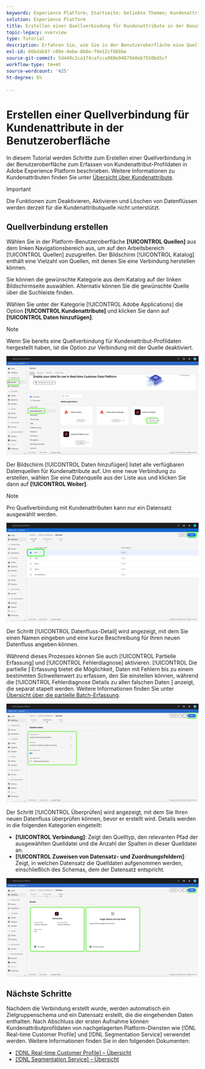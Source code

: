 ```yaml
---
keywords: Experience Platform; Startseite; beliebte Themen; Kundenattribute
solution: Experience Platform
title: Erstellen einer Quellverbindung für Kundenattribute in der Benutzeroberfläche
topic-legacy: overview
type: Tutorial
description: Erfahren Sie, wie Sie in der Benutzeroberfläche eine Quellverbindung zum Erfassen von Kundenattributprofildaten in Adobe Experience Platform erstellen.
exl-id: 66bdab8f-c00e-4ebe-8b8e-f9e12cf86bbe
source-git-commit: 5d449c1ca174cafcca988e9487940eb7550bd5cf
workflow-type: tm+mt
source-wordcount: '425'
ht-degree: 6%

---
```


# Erstellen einer Quellverbindung für Kundenattribute in der Benutzeroberfläche

In diesem Tutorial werden Schritte zum Erstellen einer Quellverbindung in der Benutzeroberfläche zum Erfassen von Kundenattribut-Profildaten in Adobe Experience Platform beschrieben. Weitere Informationen zu Kundenattributen finden Sie unter [Übersicht über Kundenattribute](https://experienceleague.adobe.com/docs/core-services/interface/customer-attributes/attributes.html?lang=de).

>[!IMPORTANT]
>
>Die Funktionen zum Deaktivieren, Aktivieren und Löschen von Datenflüssen werden derzeit für die Kundenattributquelle nicht unterstützt.

## Quellverbindung erstellen

Wählen Sie in der Platform-Benutzeroberfläche **[!UICONTROL Quellen]** aus dem linken Navigationsbereich aus, um auf den Arbeitsbereich [!UICONTROL Quellen] zuzugreifen. Der Bildschirm [!UICONTROL Katalog] enthält eine Vielzahl von Quellen, mit denen Sie eine Verbindung herstellen können.

Sie können die gewünschte Kategorie aus dem Katalog auf der linken Bildschirmseite auswählen. Alternativ können Sie die gewünschte Quelle über die Suchleiste finden.

Wählen Sie unter der Kategorie [!UICONTROL Adobe Applications] die Option **[!UICONTROL Kundenattribute]** und klicken Sie dann auf **[!UICONTROL Daten hinzufügen]**.

>[!NOTE]
>
>Wenn Sie bereits eine Quellverbindung für Kundenattribut-Profildaten hergestellt haben, ist die Option zur Verbindung mit der Quelle deaktiviert.

![](../../../../images/tutorials/create/customer-attributes/catalog.png)

Der Bildschirm [!UICONTROL Daten hinzufügen] listet alle verfügbaren Datenquellen für Kundenattribute auf. Um eine neue Verbindung zu erstellen, wählen Sie eine Datenquelle aus der Liste aus und klicken Sie dann auf **[!UICONTROL Weiter]**.

>[!NOTE]
>
>Pro Quellverbindung mit Kundenattributen kann nur ein Datensatz ausgewählt werden.

![](../../../../images/tutorials/create/customer-attributes/add-data.png)

Der Schritt [!UICONTROL Datenfluss-Detail] wird angezeigt, mit dem Sie einen Namen eingeben und eine kurze Beschreibung für Ihren neuen Datenfluss angeben können.

Während dieses Prozesses können Sie auch [!UICONTROL Partielle Erfassung] und [!UICONTROL Fehlerdiagnose] aktivieren. [!UICONTROL Die partielle ] Erfassung bietet die Möglichkeit, Daten mit Fehlern bis zu einem bestimmten Schwellenwert zu erfassen, den Sie einstellen können, während die  [!UICONTROL Fehlerdiagnose Details zu allen falschen Daten ] anzeigt, die separat stapelt werden. Weitere Informationen finden Sie unter [Übersicht über die partielle Batch-Erfassung](../../../../../ingestion/batch-ingestion/partial.md).

![](../../../../images/tutorials/create/customer-attributes/dataflow-detail.png)

Der Schritt [!UICONTROL Überprüfen] wird angezeigt, mit dem Sie Ihren neuen Datenfluss überprüfen können, bevor er erstellt wird. Details werden in die folgenden Kategorien eingeteilt:

* **[!UICONTROL Verbindung]**: Zeigt den Quelltyp, den relevanten Pfad der ausgewählten Quelldatei und die Anzahl der Spalten in dieser Quelldatei an.
* **[!UICONTROL Zuweisen von Datensatz- und Zuordnungsfeldern]**: Zeigt, in welchen Datensatz die Quelldaten aufgenommen werden, einschließlich des Schemas, dem der Datensatz entspricht.

![](../../../../images/tutorials/create/customer-attributes/review.png)

## Nächste Schritte

Nachdem die Verbindung erstellt wurde, werden automatisch ein Zielgruppenschema und ein Datensatz erstellt, die die eingehenden Daten enthalten. Nach Abschluss der ersten Aufnahme können Kundenattributprofildaten von nachgelagerten Platform-Diensten wie [!DNL Real-time Customer Profile] und [!DNL Segmentation Service] verwendet werden. Weitere Informationen finden Sie in den folgenden Dokumenten:

* [[!DNL Real-time Customer Profile] – Übersicht](../../../../../profile/home.md)
* [[!DNL Segmentation Service] – Übersicht](../../../../../segmentation/home.md)

